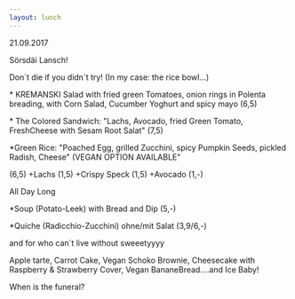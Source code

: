 ```yaml
---
layout: lunch
---
```



21.09.2017

S&ouml;rsd&auml;i Lansch!

Don&acute;t die if you didn&acute;t try! (In my case: the rice bowl...)

\* KREMANSKI Salad with fried green Tomatoes, onion rings in Polenta breading, with Corn Salad, Cucumber Yoghurt and spicy mayo (6,5)

\* The Colored Sandwich: "Lachs, Avocado, fried Green Tomato, FreshCheese with Sesam Root Salat" (7,5)

\*Green Rice: "Poached Egg, grilled Zucchini, spicy Pumpkin Seeds, pickled Radish, Cheese" (VEGAN OPTION AVAILABLE"

(6,5) +Lachs (1,5) +Crispy Speck (1,5) +Avocado (1,-)

All Day Long

\*Soup (Potato-Leek) with Bread and Dip (5,-)

\*Quiche (Radicchio-Zucchini) ohne/mit Salat (3,9/6,-)

and for who can&acute;t live without sweeetyyyy

Apple tarte, Carrot Cake, Vegan Schoko Brownie, Cheesecake with Raspberry & Strawberry Cover, Vegan BananeBread....and Ice Baby!

When is the funeral?
